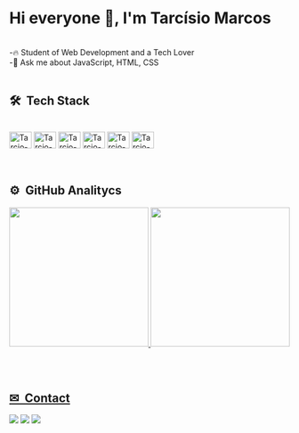 <h1 align="left">Hi everyone 👋, I'm Tarcísio Marcos</h1>
<br>
-🔥 Student of Web Development and a Tech Lover <br>
-💬 Ask me about JavaScript, HTML, CSS <br><br>


## 🛠  &nbsp;Tech Stack
<div style="display: inline_block"><br>
<img align="center" alt="Tarcio-HTML" height="30" width="40" src="https://cdn.jsdelivr.net/gh/devicons/devicon/icons/html5/html5-original.svg"/>
<img align="center" alt="Tarcio-CSS" height="30" width="40" src="https://cdn.jsdelivr.net/gh/devicons/devicon/icons/css3/css3-original.svg"/>
<img align="center" alt="Tarcio-Bootstrap" height="30" width="40" src="https://cdn.jsdelivr.net/gh/devicons/devicon/icons/bootstrap/bootstrap-original.svg"/>
<img align="center" alt="Tarcio-JS" height="30" width="40" src="https://cdn.jsdelivr.net/gh/devicons/devicon/icons/javascript/javascript-original.svg" />
<img align="center" alt="Tarcio-Python" height="30" width="40" src="https://cdn.jsdelivr.net/gh/devicons/devicon/icons/python/python-original.svg"/>
<img align="center" alt="Tarcio-Selenium" height="30" width="40" src="https://cdn.jsdelivr.net/gh/devicons/devicon/icons/selenium/selenium-original.svg" />
</div>
<br><br>

## ⚙ &nbsp;GitHub Analitycs
<p align="left">
<a href="https://linktr.ee/tarcisiofilho">
<img height="250em" src="https://github-readme-stats.vercel.app/api?username=filhotarcisio&show_icons=true&theme=dark#gh-dark-mode-only&include_all_commits=true&count_private=true"/>
<img height="250em" src="https://github-readme-stats.vercel.app/api/top-langs/?username=filhotarcisio&layout=compact&theme=dark"/>
</p>
<br><br>

## ✉ &nbsp;Contact
<div>
  <a href="linkedin.com/in/tarcísio-marcos-b97a6219b" target="_blank"><img src="https://img.shields.io/badge/LinkedIn-0077B5?style=for-the-badge&logo=linkedin&logoColor=white" target="_blank"/></a>
  <a href="https://www.instagram.com/tarcisio_m4rcos/" target="_blank"><img src="https://img.shields.io/badge/Instagram-E4405F?style=for-the-badge&logo=instagram&logoColor=white" target="_blank"/></a>
  <a href="mailto:tarcisio.marcos.filho@outlook.com" target="_blank"><img src="https://img.shields.io/badge/Microsoft_Outlook-0078D4?style=for-the-badge&logo=microsoft-outlook&logoColor=white" target="_blank"/></a>
</div>
